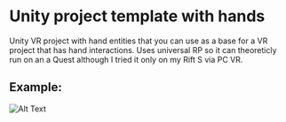 # Unity project template with hands
Unity VR project with hand entities that you can use as a base for a VR project that has hand interactions.
Uses universal RP so it can theoreticly run on an a Quest although I tried it only on my Rift S via PC VR.

## Example:

![Alt Text](https://media.giphy.com/media/v1.Y2lkPTc5MGI3NjExZThiMjI5M2U2ZDE2OTYwNjI2ZDNmOTllNDM0Yjk3YzY3YzRmYjk1OCZjdD1n/L9BezjgqptAoDMM9lZ/giphy.gif)
